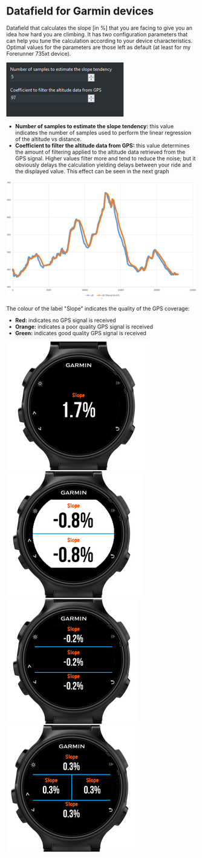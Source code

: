 # Datafield for Garmin devices
Datafield that calculates the slope [in %] that you are facing to give you an idea how hard you are climbing.
It has two configuration parameters that can help you tune the calculation according to your device characteristics.
Optimal values for the parameters are those left as default (at least for my Forerunner 735xt device).

![alt text](https://github.com/mizamae/GarminSlopeDatafield/blob/master/manual/parameters.png)

- <b>Number of samples to estimate the slope tendency:</b> this value indicates the number of samples used to perform the linear regression of the altitude vs distance.
- <b>Coefficient to filter the altitude data from GPS:</b> this value determines the amount of filtering applied to the altitude data retrieved from the GPS signal. Higher values filter more and tend to reduce the noise; but it obviously delays the calculation yielding delays between your ride and the displayed value. This effect can be seen in the next graph

![alt text](https://github.com/mizamae/GarminSlopeDatafield/blob/master/manual/filter_effect.png)

The colour of the label "Slope" indicates the quality of the GPS coverage:

- <b>Red:</b> indicates no GPS signal is received
- <b>Orange:</b> indicates a poor quality GPS signal is received
- <b>Green:</b> indicates good quality GPS signal is received

![alt text](https://github.com/mizamae/GarminSlopeDatafield/blob/master/manual/pic1.png)
![alt text](https://github.com/mizamae/GarminSlopeDatafield/blob/master/manual/pic2.png)
![alt text](https://github.com/mizamae/GarminSlopeDatafield/blob/master/manual/pic3.png)
![alt text](https://github.com/mizamae/GarminSlopeDatafield/blob/master/manual/pic4.png)